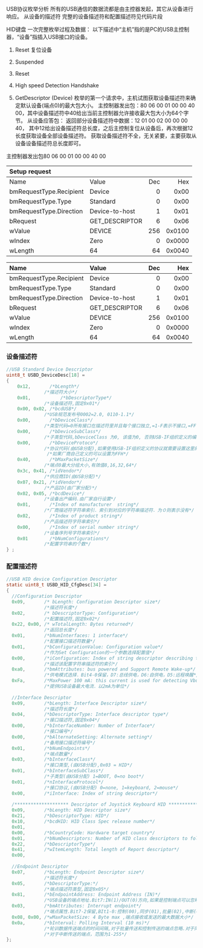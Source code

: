 USB协议枚举分析
所有的USB通信的数据流都是由主控器发起，其它从设备进行响应。
从设备的描述符
完整的设备描述符和配置描述符见代码片段



HID键盘 一次完整枚举过程及数据：
以下描述中“主机”指的是PC的USB主控制器，“设备”指插入USB接口的设备。
1.	Reset
复位设备

2.	Suspended

3.	Reset

4.	High speed Detection Handshake

5.	GetDescriptor (Device)
枚举的第一个请求中，主机试图获取设备描述符来确定默认设备(端点0)的最大包大小。
主控制器发出包：80 06 00 01 00 00 40 00，其中设备描述符中40给出当前主控制器允许接收最大包大小为64个字节。
从设备应答包：
返回部分设备描述符中数据：12 01 00 02 00 00 00 40， 其中12给出设备描述符总长度，之后主控制复位从设备后，再次根据12长度获取设备全部设备描述符。
获取设备描述符不全，无关紧要，主要获取从设备设备描述符总长度即可。

主控制器发出包80 06 00 01 00 00 40 00


|Setup request||||
|:--|:--|--:|--:|
|Name|Value|Dec|Hex|
|bmRequestType.Recipient|Device|0|0x00|
|bmRequestType.Type|Standard|0|0x00|
|bmRequestType.Direction|Device-to-host|1|0x01|
|bRequest|GET_DESCRIPTOR|6|0x06|
|wValue|DEVICE|256|0x0100|
|wIndex|Zero|0|0x0000|
|wLength|64|64|0x0040|


| Name                    | Value          |  Dec |     Hex |
| :---------------------- | :------------- | ---: | ------: |
| bmRequestType.Recipient | Device         |    0 |    0x00 |
| bmRequestType.Type      | Standard       |    0 |    0x00 |
| bmRequestType.Direction | Device-to-host |    1 |    0x01 |
| bRequest                | GET_DESCRIPTOR |    6 |    0x06 |
| wValue                  | DEVICE         |   256|  0x0100 |
| wIndex                  | Zero           |    0 |  0x0000 |
| wLength                 | 64             |   64 |  0x0040 |












### 设备描述符
```c
//USB Standard Device Descriptor
uint8_t USBD_DeviceDesc[18] =
{
	0x12,       /*bLength*/
              /*描述符大小*/
	0x01, 			/*bDescriptorType*/
              /*设备描述符,固定0x01*/
	0x00, 0x02, /*bcdUSB*/
              /*USB规范发布号0002=2.0, 0110-1.1*/
	0x00,       /*bDeviceClass*/
              /*类型代码=0所有接口在描述符里并且每个接口独立,=1-F表示不接口,=FF自定义*/
	0x00,       /*bDeviceSubClass*/
              /*子类型代码,bDeviceClass 为0, 该值为0, 否则USB-IF组织定义的编码*/
	0x00,       /*bDeviceProtoco*/
              /*协议代码(由USB分配),如果使用USB-IF组织定义的协议就需要设置这里的值,否则直接设置为0.*/
               /*如果厂商自己定义的可以设置为FFH*/
	0x40,      	/*bMaxPacketSize*/
              /*端点0最大分组大小,有效值8,16,32,64*/
	0x3c, 0x41, /*idVendor*/
              /*供应商ID(由USB分配)*/
	0x07, 0x21, /*idVendor*/
              /*产品ID(由厂家分配)*/
	0x02, 0x05, /*bcdDevice*/
              /*设备出产编码.由厂家自行设置*/
	0x01,       /*Index of manufacturer  string*/
              /*厂商描述符字符串索引．索引到对应的字符串描述符．为０则表示没有*/
	0x02,       /*Index of product string*/
              /*产品描述符字符串索引*/
	0x00,       /*Index of serial number string*/
              /*设备序列号字符串索引*/
	0x01        /*bNumConfigurations*/
              /*配置字符串的个数*/
} ;
```

### 配置描述符
```C
//USB HID device Configuration Descriptor 
static uint8_t USBD_HID_CfgDesc[34] =
{
  //Configuration Descriptor
  0x09,	      /* bLength: Configuration Descriptor size*/
              /*描述符长度*/
  0x02,	      /* bDescriptorType: Configuration*/
              /*配置描述符,固定0x02*/
  0x22, 0x00, /* wTotalLength: Bytes returned*/
              /*返回总长度*/
  0x01,	      /*bNumInterfaces: 1 interface*/
              /*配置接口描述符数量*/
  0x01,	      /*bConfigurationValue: Configuration value*/
              /*作为Set Configuration的一个参数选择配置值*/
  0x00,       /*iConfiguration: Index of string descriptor describing the configuration*/
              /*描述该配置字符串描述符的索引*/
  0xa0,       /*bmAttributes: bus powered and Support Remote Wake-up*/
              /*供电模式选择．Bit4-0保留，D7:总线供电，D6:自供电，D5:远程唤醒*/
  0xFa,       /*MaxPower 100 mA: this current is used for detecting Vbus*/
              /*提供USB设备最大电流．以2mA为单位*/
  
  //Interface Descriptor
  0x09,       /*bLength: Interface Descriptor size*/
              /*描述符长度*/
  0x04,	      /*bDescriptorType: Interface descriptor type*/
              /*接口描述符,固定0x04*/
  0x00,       /*bInterfaceNumber: Number of Interface*/
              /*接口编号*/
  0x00,       /*bAlternateSetting: Alternate setting*/
              /*备用接口描述符编号*/
  0x01,       /*bNumEndpoints*/
              /*端点数量*/
  0x03,       /*bInterfaceClass*/
              /*接口类型,(由USB分配),0x03 = HID*/
  0x01,       /*bInterfaceSubClass*/
              /*子类型(由USB分配) 1=BOOT, 0=no boot*/
  0x01,       /*nInterfaceProtocol*/
              /*接口协议,(由USB分配) 0=none, 1=keyboard, 2=mouse*/
  0x00,       /*iInterface: Index of string descriptor*/
  
  /******************** Descriptor of Joystick Keyboard HID ********************/
  0x09,       /*bLength: HID Descriptor size*/
  0x21,       /*bDescriptorType: HID*/
  0x10,       /*bcdHID: HID Class Spec release number*/
  0x01,
  0x00,       /*bCountryCode: Hardware target country*/
  0x01,       /*bNumDescriptors: Number of HID class descriptors to follow*/
  0x22,       /*bDescriptorType*/
  0x41,	      /*wItemLength: Total length of Report descriptor*/
  0x00,
  
  //Endpoint Descriptor
  0x07,       /*bLength: Endpoint Descriptor size*/
              /*描述符长度*/
  0x05,       /*bDescriptorType:*/
              /*端点描述符类型,固定0x05*/
  0x81,       /*bEndpointAddress: Endpoint Address (IN)*/
              /*USB设备的端点地址.Bit7:IN(1)/OUT(0)方向,如果是控制端点可以忽略,Bit6-4:保留,BIt3-0:端点号*/
  0x03,       /*bmAttributes: Interrupt endpoint*/
              /*端点属性.Bit7-2保留,BIt1-0:控制(00),同步(01),批量(02),中断(03)*/
  0x08, 0x00, /*wMaxPacketSize: 4 Byte max ,端点接收或发送的最大数据大小*/
  0x0a,       /*bInterval: Polling Interval (10 ms)*/
              /*轮训数据传送端点的时间间隔,对于批量传送和控制传送的端点忽略.对于同步传送的端点,必须为1*/
              /*对于中断传送的端点，范围为1-255*/
};





```
